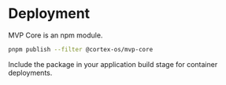 # Deployment

MVP Core is an npm module.

```bash
pnpm publish --filter @cortex-os/mvp-core
```

Include the package in your application build stage for container deployments.
